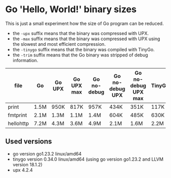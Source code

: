 # Go 'Hello, World!' binary sizes

This is just a small experiment how the size of Go program can be reduced.

- the `-upx` suffix means that the binary was compressed with UPX.
- the `-max` suffix means that the binary was compressed with UPX using the
  slowest and most efficient compression.
- the `-tinygo` suffix means that the binary was compiled with TinyGo.
- the `-trim` suffix means that the Go binary was stripped of debug information.

| file      | Go   | Go UPX | Go UPX max | Go no-debug | Go no-debug UPX | Go no-debug UPX max | TinyGo | TinyGo UPX | TinyGo UPX max |
|-----------|------|--------|------------|-------------|-----------------|---------------------|--------|------------|----------------|
| print     | 1.5M | 950K   | 817K       | 957K        | 434K            | 351K                | 117K   | 50K        | 45K            |
| fmtprint  | 2.1M | 1.3M   | 1.1M       | 1.4M        | 604K            | 485K                | 630K   | 232K       | 190K           |
| hellohttp | 7.2M | 4.3M   | 3.6M       | 4.9M        | 2.1M            | 1.6M                | 2.2M   | 650K       | 507K           |

## Used versions

- go version go1.23.2 linux/amd64
- tinygo version 0.34.0 linux/amd64
  (using go version go1.23.2 and LLVM version 18.1.2)
- upx 4.2.4
